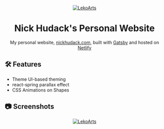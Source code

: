 <p align="center">
  <a href="https://cara.lekoarts.de">
    <img alt="LekoArts" src="https://img.lekoarts.de/gatsby/gatsby-site-illustration.png" />
  </a>
</p>
<h1 align="center">
  Nick Hudack's Personal Website
</h1>

<p align="center">
  My personal website, <a href="https://nickhudack.com">nickhudack.com</a>, built with <a href="https://www.gatsbyjs.org">Gatsby</a> and hosted on <a href="https://www.netlify.com">Netlify</a>
</p>

## 🛠 Features

- Theme UI-based theming
- react-spring parallax effect
- CSS Animations on Shapes

## 📷 Screenshots

<p align="center">
  <a href="https://cara.lekoarts.de">
    <img alt="LekoArts" src="https://img.lekoarts.de/gatsby/gatsby-site-illustration.png" />
  </a>
</p>
